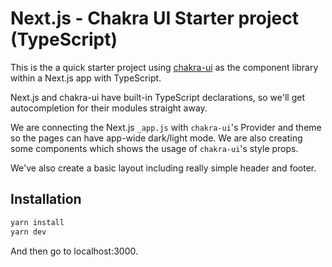 # Next.js - Chakra UI Starter project (TypeScript)

This is the a quick starter project using [chakra-ui](https://github.com/chakra-ui/chakra-ui) as the component library within a Next.js app with TypeScript.

Next.js and chakra-ui have built-in TypeScript declarations, so we'll get autocompletion for their modules straight away.

We are connecting the Next.js `_app.js` with `chakra-ui`'s Provider and theme so the pages can have app-wide dark/light mode. We are also creating some components which shows the usage of `chakra-ui`'s style props.

We've also create a basic layout including really simple header and footer.

## Installation

```bash
yarn install
yarn dev
```

And then go to localhost:3000.
